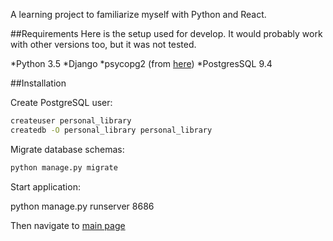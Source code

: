 A learning project to familiarize myself with Python and React.

##Requirements
Here is the setup used for develop. It would probably work with other versions too, but it was not tested.

*Python 3.5
*Django
*psycopg2 (from [here](http://www.lfd.uci.edu/~gohlke/pythonlibs/#psycopg))
*PostgresSQL 9.4

##Installation

Create PostgreSQL user:

```sh
createuser personal_library
createdb -O personal_library personal_library
```

Migrate database schemas:

```sh
python manage.py migrate
```

Start application:

python manage.py runserver 8686

Then navigate to [main page](http://www.localhost:8686/books/)
